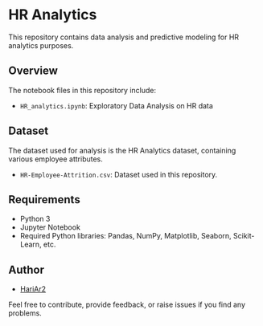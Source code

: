 # HR Analytics

This repository contains data analysis and predictive modeling for HR analytics purposes. 

## Overview

The notebook files in this repository include:

- `HR_analytics.ipynb`: Exploratory Data Analysis on HR data

## Dataset

The dataset used for analysis is the HR Analytics dataset, containing various employee attributes.

- `HR-Employee-Attrition.csv`: Dataset used in this repository.

## Requirements

- Python 3
- Jupyter Notebook
- Required Python libraries: Pandas, NumPy, Matplotlib, Seaborn, Scikit-Learn, etc.

## Author

- [HariAr2](https://github.com/HariAr2)

Feel free to contribute, provide feedback, or raise issues if you find any problems.
